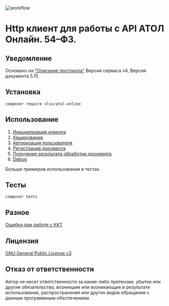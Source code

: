 ![workflow](https://github.com/skodnik/atol-online/actions/workflows/main.yml/badge.svg)

# Http клиент для работы с API АТОЛ Онлайн. 54–ФЗ.

## Уведомление

Основано на ["Описание протокола"](docs/API_atol_online_v4.pdf) Версия сервиса v4, Версия документа 5.15.

## Установка

```shell
composer require vlsv/atol-online
```

## Использование

1. [Инициализация клиента](docs/client-initialization.md)
2. [Кеширование](docs/caching.md)
3. [Авторизация пользователя](docs/user-authorization.md)
4. [Регистрация документа](docs/document-registration.md)
5. [Получение результата обработки документа](docs/report.md)
6. [Debug](docs/debug.md)

Больше примеров использования в тестах.

## Тесты

```shell
composer tests
```

## Разное

[Ошибки при работе с ККТ](docs/kkt-errors.csv) 

## Лицензия

[GNU General Public License v3](LICENSE)

## Отказ от ответственности

Автор не несет ответственности за какие-либо претензии, убытки или другие обязательства, возникшие или возникающие в
результате использования, распространения или других видов обращения с данным программным обеспечением.
